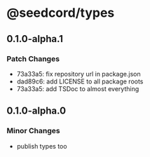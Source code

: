 # @seedcord/types

## 0.1.0-alpha.1

### Patch Changes

- 73a33a5: fix repository url in package.json
- dad89c6: add LICENSE to all package roots
- 73a33a5: add TSDoc to almost everything

## 0.1.0-alpha.0

### Minor Changes

- publish types too

